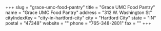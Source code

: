+++
slug = "grace-umc-food-pantry"
title = "Grace UMC Food Pantry"
name = "Grace UMC Food Pantry"
address = "312 W. Washington St"
cityIndexKey = "city-in-hartford-city"
city = "Hartford City"
state = "IN"
postal = "47348"
website = ""
phone = "765-348-2801"
fax = ""
+++
